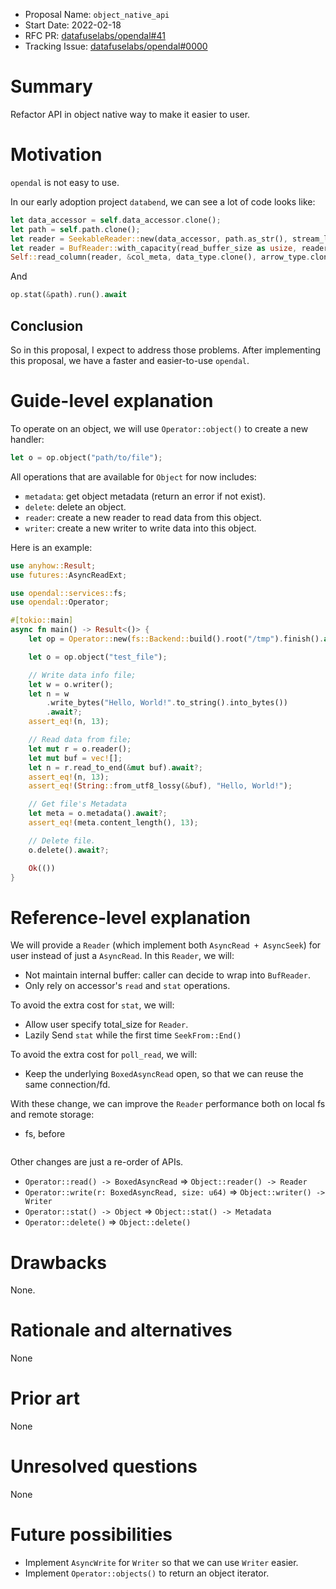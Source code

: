 - Proposal Name: `object_native_api`
- Start Date: 2022-02-18
- RFC PR: [datafuselabs/opendal#41](https://github.com/datafuselabs/opendal/pull/41)
- Tracking Issue: [datafuselabs/opendal#0000](https://github.com/datafuselabs/opendal/issues/0000)

# Summary

Refactor API in object native way to make it easier to user.

# Motivation

`opendal` is not easy to use.

In our early adoption project `databend`, we can see a lot of code looks like:

```rust
let data_accessor = self.data_accessor.clone();
let path = self.path.clone();
let reader = SeekableReader::new(data_accessor, path.as_str(), stream_len);
let reader = BufReader::with_capacity(read_buffer_size as usize, reader);
Self::read_column(reader, &col_meta, data_type.clone(), arrow_type.clone()).await
```

And

```rust
op.stat(&path).run().await
```

## Conclusion

So in this proposal, I expect to address those problems. After implementing this proposal, we have a faster and easier-to-use `opendal`.

# Guide-level explanation

To operate on an object, we will use `Operator::object()` to create a new handler:

```rust
let o = op.object("path/to/file");
```

All operations that are available for `Object` for now includes:

- `metadata`: get object metadata (return an error if not exist).
- `delete`: delete an object.
- `reader`: create a new reader to read data from this object.
- `writer`: create a new writer to write data into this object.

Here is an example:

```rust
use anyhow::Result;
use futures::AsyncReadExt;

use opendal::services::fs;
use opendal::Operator;

#[tokio::main]
async fn main() -> Result<()> {
    let op = Operator::new(fs::Backend::build().root("/tmp").finish().await?);

    let o = op.object("test_file");

    // Write data info file;
    let w = o.writer();
    let n = w
        .write_bytes("Hello, World!".to_string().into_bytes())
        .await?;
    assert_eq!(n, 13);

    // Read data from file;
    let mut r = o.reader();
    let mut buf = vec![];
    let n = r.read_to_end(&mut buf).await?;
    assert_eq!(n, 13);
    assert_eq!(String::from_utf8_lossy(&buf), "Hello, World!");

    // Get file's Metadata
    let meta = o.metadata().await?;
    assert_eq!(meta.content_length(), 13);

    // Delete file.
    o.delete().await?;

    Ok(())
}
```

# Reference-level explanation

We will provide a `Reader` (which implement both `AsyncRead + AsyncSeek`) for user instead of just a `AsyncRead`. In this `Reader`, we will:

- Not maintain internal buffer: caller can decide to wrap into `BufReader`.
- Only rely on accessor's `read` and `stat` operations.

To avoid the extra cost for `stat`, we will:

- Allow user specify total_size for `Reader`.
- Lazily Send `stat` while the first time `SeekFrom::End()`

To avoid the extra cost for `poll_read`, we will:

- Keep the underlying `BoxedAsyncRead` open, so that we can reuse the same connection/fd.

With these change, we can improve the `Reader` performance both on local fs and remote storage:

- fs, before

```rust
```

Other changes are just a re-order of APIs.

- `Operator::read() -> BoxedAsyncRead` => `Object::reader() -> Reader`
- `Operator::write(r: BoxedAsyncRead, size: u64)` => `Object::writer() -> Writer`
- `Operator::stat() -> Object` => `Object::stat() -> Metadata`
- `Operator::delete()` => `Object::delete()`

# Drawbacks

None.

# Rationale and alternatives

None

# Prior art

None

# Unresolved questions

None

# Future possibilities

- Implement `AsyncWrite` for `Writer` so that we can use `Writer` easier.
- Implement `Operator::objects()` to return an object iterator.

